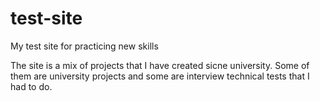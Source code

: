 # test-site
My test site for practicing new skills

The site is a mix of projects that I have created sicne university. Some of them are university projects and some are interview technical tests that I had to do.
